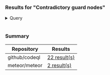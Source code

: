 ### Results for "Contradictory guard nodes"

<details>
<summary>Query</summary>

```ql
/**
 * @name Contradictory guard nodes
 * 
 * @description Snippet from "UselessComparisonTest.ql"
 */

import javascript

/**
 * Holds if there are any contradictory guard nodes in `container`.
 *
 * We use this to restrict reachability analysis to a small set of containers.
 */
predicate hasContradictoryGuardNodes(StmtContainer container) {
  exists(ConditionGuardNode guard |
    RangeAnalysis::isContradictoryGuardNode(guard) and
    container = guard.getContainer()
  )
}

from StmtContainer c
where hasContradictoryGuardNodes(c)
select c, c.getNumLines()
```

</details>

<br />

### Summary

| Repository | Results |
| --- | --- |
| github/codeql | [22 result(s)](#file-github-codeql-md) |
| meteor/meteor | [2 result(s)](#file-meteor-meteor-md) |